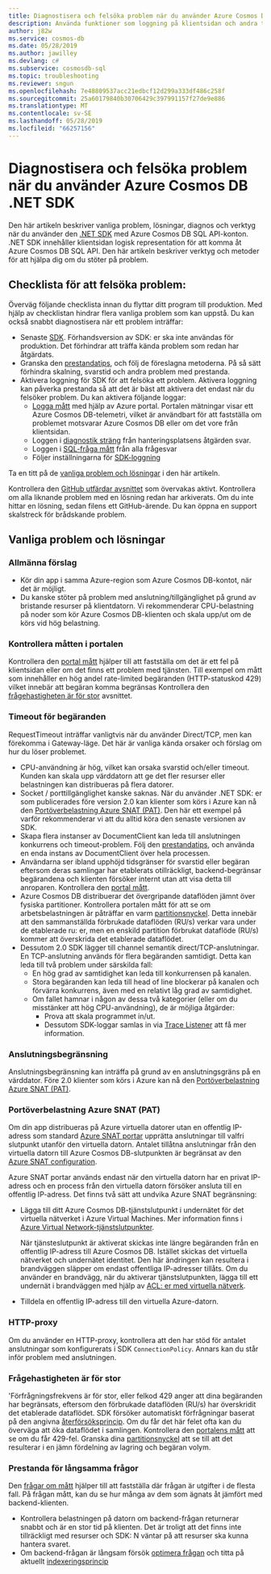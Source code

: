 ```yaml
---
title: Diagnostisera och felsöka problem när du använder Azure Cosmos DB .NET SDK
description: Använda funktioner som loggning på klientsidan och andra tredjepartsverktyg för att identifiera, diagnostisera och felsöka problem med Azure Cosmos DB när du använder .NET SDK.
author: j82w
ms.service: cosmos-db
ms.date: 05/28/2019
ms.author: jawilley
ms.devlang: c#
ms.subservice: cosmosdb-sql
ms.topic: troubleshooting
ms.reviewer: sngun
ms.openlocfilehash: 7e48809537acc21edbcf12d299a333df486c258f
ms.sourcegitcommit: 25a60179840b30706429c397991157f27de9e886
ms.translationtype: MT
ms.contentlocale: sv-SE
ms.lasthandoff: 05/28/2019
ms.locfileid: "66257156"
---
```

# <a name="diagnose-and-troubleshoot-issues-when-using-azure-cosmos-db-net-sdk"></a>Diagnostisera och felsöka problem när du använder Azure Cosmos DB .NET SDK
Den här artikeln beskriver vanliga problem, lösningar, diagnos och verktyg när du använder den [.NET SDK](sql-api-sdk-dotnet.md) med Azure Cosmos DB SQL API-konton.
.NET SDK innehåller klientsidan logisk representation för att komma åt Azure Cosmos DB SQL API. Den här artikeln beskriver verktyg och metoder för att hjälpa dig om du stöter på problem.

## <a name="checklist-for-troubleshooting-issues"></a>Checklista för att felsöka problem:
Överväg följande checklista innan du flyttar ditt program till produktion. Med hjälp av checklistan hindrar flera vanliga problem som kan uppstå. Du kan också snabbt diagnostisera när ett problem inträffar:

*   Senaste [SDK](https://github.com/Azure/azure-cosmos-dotnet-v2/blob/master/changelog.md). Förhandsversion av SDK: er ska inte användas för produktion. Det förhindrar att träffa kända problem som redan har åtgärdats.
*   Granska den [prestandatips](performance-tips.md), och följ de föreslagna metoderna. På så sätt förhindra skalning, svarstid och andra problem med prestanda.
*   Aktivera loggning för SDK för att felsöka ett problem. Aktivera loggning kan påverka prestanda så att det är bäst att aktivera det endast när du felsöker problem. Du kan aktivera följande loggar:
    *   [Logga mått](monitor-accounts.md) med hjälp av Azure portal. Portalen mätningar visar ett Azure Cosmos DB-telemetri, vilket är användbart för att fastställa om problemet motsvarar Azure Cosmos DB eller om det vore från klientsidan.
    *   Loggen i [diagnostik sträng](https://docs.microsoft.com/dotnet/api/microsoft.azure.documents.client.resourceresponsebase.requestdiagnosticsstring?view=azure-dotnet) från hanteringsplatsens åtgärden svar.
    *   Loggen i [SQL-fråga mått](sql-api-query-metrics.md) från alla frågesvar 
    *   Följer inställningarna för [SDK-loggning]( https://github.com/Azure/azure-cosmos-dotnet-v2/blob/master/docs/documentdb-sdk_capture_etl.md)

Ta en titt på de [vanliga problem och lösningar](#common-issues-workarounds) i den här artikeln.

Kontrollera den [GitHub utfärdar avsnittet](https://github.com/Azure/azure-cosmos-dotnet-v2/issues) som övervakas aktivt. Kontrollera om alla liknande problem med en lösning redan har arkiverats. Om du inte hittar en lösning, sedan filens ett GitHub-ärende. Du kan öppna en support skalstreck för brådskande problem.


## <a name="common-issues-workarounds"></a>Vanliga problem och lösningar

### <a name="general-suggestions"></a>Allmänna förslag
* Kör din app i samma Azure-region som Azure Cosmos DB-kontot, när det är möjligt. 
* Du kanske stöter på problem med anslutning/tillgänglighet på grund av bristande resurser på klientdatorn. Vi rekommenderar CPU-belastning på noder som kör Azure Cosmos DB-klienten och skala upp/ut om de körs vid hög belastning.

### <a name="check-the-portal-metrics"></a>Kontrollera måtten i portalen
Kontrollera den [portal mått](monitor-accounts.md) hjälper till att fastställa om det är ett fel på klientsidan eller om det finns ett problem med tjänsten. Till exempel om mått som innehåller en hög andel rate-limited begäranden (HTTP-statuskod 429) vilket innebär att begäran komma begränsas Kontrollera den [frågehastigheten är för stor] avsnittet. 

### <a name="request-timeouts"></a>Timeout för begäranden
RequestTimeout inträffar vanligtvis när du använder Direct/TCP, men kan förekomma i Gateway-läge. Det här är vanliga kända orsaker och förslag om hur du löser problemet.

* CPU-användning är hög, vilket kan orsaka svarstid och/eller timeout. Kunden kan skala upp värddatorn att ge det fler resurser eller belastningen kan distribueras på flera datorer.
* Socket / porttillgänglighet kanske saknas. När du använder .NET SDK: er som publicerades före version 2.0 kan klienter som körs i Azure kan nå den [Portöverbelastning Azure SNAT (PAT)]. Den här ett exempel på varför rekommenderar vi att du alltid köra den senaste versionen av SDK.
* Skapa flera instanser av DocumentClient kan leda till anslutningen konkurrens och timeout-problem. Följ den [prestandatips](performance-tips.md), och använda en enda instans av DocumentClient över hela processen.
* Användarna ser ibland upphöjd tidsgränser för svarstid eller begäran eftersom deras samlingar har etablerats otillräckligt, backend-begränsar begärandena och klienten försöker internt utan att visa detta till anroparen. Kontrollera den [portal mått](monitor-accounts.md).
* Azure Cosmos DB distribuerar det övergripande dataflöden jämnt över fysiska partitioner. Kontrollera portalen mått för att se om arbetsbelastningen är påträffar en varm [partitionsnyckel](partition-data.md). Detta innebär att den sammanställda förbrukade dataflöden (RU/s) verkar vara under de etablerade ru: er, men en enskild partition förbrukat dataflöde (RU/s) kommer att överskrida det etablerade dataflödet. 
* Dessutom 2.0 SDK lägger till channel semantik direct/TCP-anslutningar. En TCP-anslutning används för flera begäranden samtidigt. Detta kan leda till två problem under särskilda fall:
    * En hög grad av samtidighet kan leda till konkurrensen på kanalen.
    * Stora begäranden kan leda till head of line blockerar på kanalen och förvärra konkurrens, även med en relativt låg grad av samtidighet.
    * Om fallet hamnar i någon av dessa två kategorier (eller om du misstänker att hög CPU-användning), de är möjliga åtgärder:
        * Prova att skala programmet in/ut.
        * Dessutom SDK-loggar samlas in via [Trace Listener](https://github.com/Azure/azure-cosmosdb-dotnet/blob/master/docs/documentdb-sdk_capture_etl.md) att få mer information.

### <a name="connection-throttling"></a>Anslutningsbegränsning
Anslutningsbegränsning kan inträffa på grund av en anslutningsgräns på en värddator. Före 2.0 klienter som körs i Azure kan nå den [Portöverbelastning Azure SNAT (PAT)].

### <a name="snat"></a>Portöverbelastning Azure SNAT (PAT)

Om din app distribueras på Azure virtuella datorer utan en offentlig IP-adress som standard [Azure SNAT portar](https://docs.microsoft.com/azure/load-balancer/load-balancer-outbound-connections#preallocatedports) upprätta anslutningar till valfri slutpunkt utanför den virtuella datorn. Antalet tillåtna anslutningar från den virtuella datorn till Azure Cosmos DB-slutpunkten är begränsat av den [Azure SNAT configuration](https://docs.microsoft.com/azure/load-balancer/load-balancer-outbound-connections#preallocatedports).

 Azure SNAT portar används endast när den virtuella datorn har en privat IP-adress och en process från den virtuella datorn försöker ansluta till en offentlig IP-adress. Det finns två sätt att undvika Azure SNAT begränsning:

* Lägga till ditt Azure Cosmos DB-tjänstslutpunkt i undernätet för det virtuella nätverket i Azure Virtual Machines. Mer information finns i [Azure Virtual Network-tjänstslutpunkter](https://docs.microsoft.com/azure/virtual-network/virtual-network-service-endpoints-overview). 

    När tjänsteslutpunkt är aktiverat skickas inte längre begäranden från en offentlig IP-adress till Azure Cosmos DB. Istället skickas det virtuella nätverket och undernätet identitet. Den här ändringen kan resultera i brandväggen släpper om endast offentliga IP-adresser tillåts. Om du använder en brandvägg, när du aktiverar tjänstslutpunkten, lägga till ett undernät i brandväggen med hjälp av [ACL: er med virtuella nätverk](https://docs.microsoft.com/azure/virtual-network/virtual-networks-acl).
* Tilldela en offentlig IP-adress till den virtuella Azure-datorn.

### <a name="http-proxy"></a>HTTP-proxy
Om du använder en HTTP-proxy, kontrollera att den har stöd för antalet anslutningar som konfigurerats i SDK `ConnectionPolicy`.
Annars kan du står inför problem med anslutningen.

### Frågehastigheten är för stor<a name="request-rate-too-large"></a>
'Förfrågningsfrekvens är för stor, eller felkod 429 anger att dina begäranden har begränsats, eftersom den förbrukade dataflöden (RU/s) har överskridit det etablerade dataflödet. SDK försöker automatiskt förfrågningar baserat på den angivna [återförsöksprincip](https://docs.microsoft.com/dotnet/api/microsoft.azure.documents.client.connectionpolicy.retryoptions?view=azure-dotnet). Om du får det här felet ofta kan du överväga att öka dataflödet i samlingen. Kontrollera den [portalens mått](use-metrics.md) att se om du får 429-fel. Granska dina [partitionsnyckel](https://docs.microsoft.com/azure/cosmos-db/partitioning-overview#choose-partitionkey) att se till att det resulterar i en jämn fördelning av lagring och begäran volym. 

### <a name="slow-query-performance"></a>Prestanda för långsamma frågor
Den [frågar om mått](sql-api-query-metrics.md) hjälper till att fastställa där frågan är utgifter i de flesta fall. På frågan mått, kan du se hur många av dem som ägnats åt jämfört med backend-klienten.
* Kontrollera belastningen på datorn om backend-frågan returnerar snabbt och är en stor tid på klienten. Det är troligt att det finns inte tillräckligt med resurser och SDK: N väntar på att resurser ska kunna hantera svaret.
* Om backend-frågan är långsam försök [optimera frågan](optimize-cost-queries.md) och titta på aktuellt [indexeringsprincip](index-overview.md) 

 <!--Anchors-->
[Common issues and workarounds]: #common-issues-workarounds
[Enable client SDK logging]: #logging
[Frågehastigheten är för stor]: #request-rate-too-large
[Request Timeouts]: #request-timeouts
[Portöverbelastning Azure SNAT (PAT)]: #snat
[Production check list]: #production-check-list


